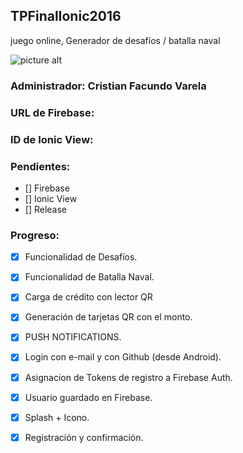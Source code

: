 ## TPFinalIonic2016
juego online, Generador de desafíos / batalla naval

![picture alt](resources/icon.png "DesafíoS")
### Administrador: Cristian Facundo Varela

### URL de Firebase:
### ID de Ionic View:

### Pendientes:
 - [] Firebase
 - [] Ionic View
 - [] Release
 

### Progreso:
 - [X] Funcionalidad de Desafíos.
 - [X] Funcionalidad de Batalla Naval.
 - [X] Carga de crédito con lector QR
 - [X] Generación de tarjetas QR con el monto.
 - [X] PUSH NOTIFICATIONS.
 - [X] Login con e-mail y con Github (desde Android).
 - [X] Asignacion de Tokens de registro a Firebase Auth.
 - [X] Usuario guardado en Firebase.
 - [X] Splash + Icono.
 - [X] Registración y confirmación.
 
 
